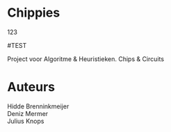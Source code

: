 # Chippies

123 

#TEST

Project voor Algoritme & Heuristieken. Chips & Circuits

# Auteurs

Hidde Brenninkmeijer\
Deniz Mermer\
Julius Knops

